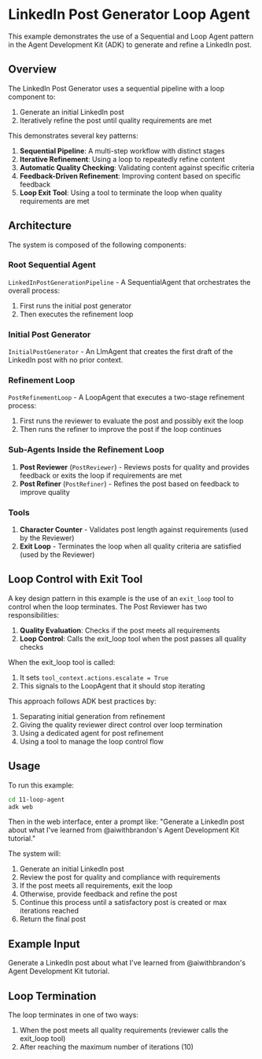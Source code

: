 # LinkedIn Post Generator Loop Agent

This example demonstrates the use of a Sequential and Loop Agent pattern in the Agent Development Kit (ADK) to generate and refine a LinkedIn post.

## Overview

The LinkedIn Post Generator uses a sequential pipeline with a loop component to:

1. Generate an initial LinkedIn post
2. Iteratively refine the post until quality requirements are met

This demonstrates several key patterns:

1. **Sequential Pipeline**: A multi-step workflow with distinct stages
2. **Iterative Refinement**: Using a loop to repeatedly refine content
3. **Automatic Quality Checking**: Validating content against specific criteria
4. **Feedback-Driven Refinement**: Improving content based on specific feedback
5. **Loop Exit Tool**: Using a tool to terminate the loop when quality requirements are met

## Architecture

The system is composed of the following components:

### Root Sequential Agent

`LinkedInPostGenerationPipeline` - A SequentialAgent that orchestrates the overall process:

1. First runs the initial post generator
2. Then executes the refinement loop

### Initial Post Generator

`InitialPostGenerator` - An LlmAgent that creates the first draft of the LinkedIn post with no prior context.

### Refinement Loop

`PostRefinementLoop` - A LoopAgent that executes a two-stage refinement process:

1. First runs the reviewer to evaluate the post and possibly exit the loop
2. Then runs the refiner to improve the post if the loop continues

### Sub-Agents Inside the Refinement Loop

1. **Post Reviewer** (`PostReviewer`) - Reviews posts for quality and provides feedback or exits the loop if requirements are met
2. **Post Refiner** (`PostRefiner`) - Refines the post based on feedback to improve quality

### Tools

1. **Character Counter** - Validates post length against requirements (used by the Reviewer)
2. **Exit Loop** - Terminates the loop when all quality criteria are satisfied (used by the Reviewer)

## Loop Control with Exit Tool

A key design pattern in this example is the use of an `exit_loop` tool to control when the loop terminates. The Post Reviewer has two responsibilities:

1. **Quality Evaluation**: Checks if the post meets all requirements
2. **Loop Control**: Calls the exit_loop tool when the post passes all quality checks

When the exit_loop tool is called:

1. It sets `tool_context.actions.escalate = True`
2. This signals to the LoopAgent that it should stop iterating

This approach follows ADK best practices by:

1. Separating initial generation from refinement
2. Giving the quality reviewer direct control over loop termination
3. Using a dedicated agent for post refinement
4. Using a tool to manage the loop control flow

## Usage

To run this example:

```bash
cd 11-loop-agent
adk web
```

Then in the web interface, enter a prompt like:
"Generate a LinkedIn post about what I've learned from @aiwithbrandon's Agent Development Kit tutorial."

The system will:

1. Generate an initial LinkedIn post
2. Review the post for quality and compliance with requirements
3. If the post meets all requirements, exit the loop
4. Otherwise, provide feedback and refine the post
5. Continue this process until a satisfactory post is created or max iterations reached
6. Return the final post

## Example Input

Generate a LinkedIn post about what I've learned from @aiwithbrandon's Agent Development Kit tutorial.

## Loop Termination

The loop terminates in one of two ways:

1. When the post meets all quality requirements (reviewer calls the exit_loop tool)
2. After reaching the maximum number of iterations (10)
